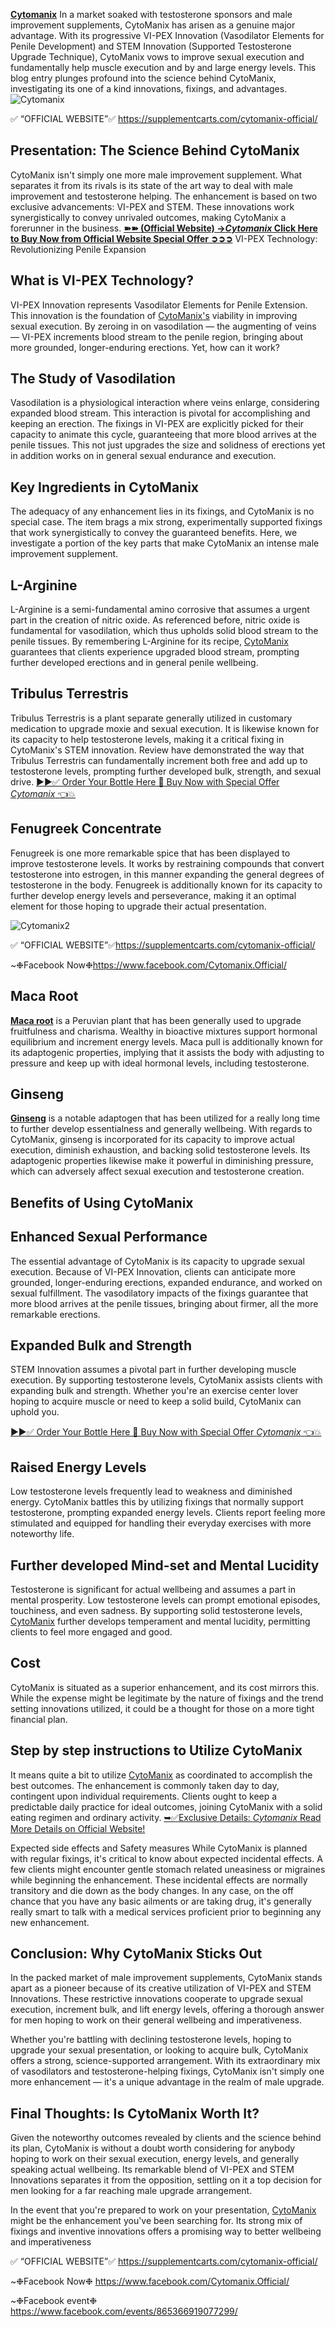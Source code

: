 **[Cytomanix](https://supplementcarts.com/cytomanix-official/)** In a market soaked with testosterone sponsors and male improvement supplements, CytoManix has arisen as a genuine major advantage. With its progressive VI-PEX Innovation (Vasodilator Elements for Penile Development) and STEM Innovation (Supported Testosterone Upgrade Technique), CytoManix vows to improve sexual execution and fundamentally help muscle execution and by and large energy levels. This blog entry plunges profound into the science behind CytoManix, investigating its one of a kind innovations, fixings, and advantages.
![Cytomanix](https://github.com/user-attachments/assets/f8e10197-0265-4af9-98fc-5d92eea685ae)


✅ “OFFICIAL WEBSITE”✅
https://supplementcarts.com/cytomanix-official/

## Presentation: The Science Behind CytoManix
CytoManix isn't simply one more male improvement supplement. What separates it from its rivals is its state of the art way to deal with male improvement and testosterone helping. The enhancement is based on two exclusive advancements: VI-PEX and STEM. These innovations work synergistically to convey unrivaled outcomes, making CytoManix a forerunner in the business.
**[➽➽ (Official Website) →*Cytomanix*  Click Here to Buy Now from Official Website Special Offer ➲➲➲]([url](https://supplementcarts.com/cytomanix-official/))**
VI-PEX Technology: Revolutionizing Penile Expansion
## What is VI-PEX Technology?
VI-PEX Innovation represents Vasodilator Elements for Penile Extension. This innovation is the foundation of [CytoManix's](https://supplementcarts.com/cytomanix-official/) viability in improving sexual execution. By zeroing in on vasodilation — the augmenting of veins — VI-PEX increments blood stream to the penile region, bringing about more grounded, longer-enduring erections. Yet, how can it work?

## The Study of Vasodilation

Vasodilation is a physiological interaction where veins enlarge, considering expanded blood stream. This interaction is pivotal for accomplishing and keeping an erection. The fixings in VI-PEX are explicitly picked for their capacity to animate this cycle, guaranteeing that more blood arrives at the penile tissues. This not just upgrades the size and solidness of erections yet in addition works on in general sexual endurance and execution.

## Key Ingredients in CytoManix
The adequacy of any enhancement lies in its fixings, and CytoManix is no special case. The item brags a mix strong, experimentally supported fixings that work synergistically to convey the guaranteed benefits. Here, we investigate a portion of the key parts that make CytoManix an intense male improvement supplement.

## L-Arginine
L-Arginine is a semi-fundamental amino corrosive that assumes a urgent part in the creation of nitric oxide. As referenced before, nitric oxide is fundamental for vasodilation, which thus upholds solid blood stream to the penile tissues. By remembering L-Arginine for its recipe, [CytoManix](https://supplementcarts.com/cytomanix-official/) guarantees that clients experience upgraded blood stream, prompting further developed erections and in general penile wellbeing.
## Tribulus Terrestris
Tribulus Terrestris is a plant separate generally utilized in customary medication to upgrade moxie and sexual execution. It is likewise known for its capacity to help testosterone levels, making it a critical fixing in CytoManix's STEM innovation. Review have demonstrated the way that Tribulus Terrestris can fundamentally increment both free and add up to testosterone levels, prompting further developed bulk, strength, and sexual drive.
[▶▶✅ Order Your Bottle Here 🛒 Buy Now with Special Offer *Cytomanix* 👈💥](https://supplementcarts.com/cytomanix-official/)

## Fenugreek Concentrate
Fenugreek is one more remarkable spice that has been displayed to improve testosterone levels. It works by restraining compounds that convert testosterone into estrogen, in this manner expanding the general degrees of testosterone in the body. Fenugreek is additionally known for its capacity to further develop energy levels and perseverance, making it an optimal element for those hoping to upgrade their actual presentation.

![Cytomanix2](https://github.com/user-attachments/assets/f60a9e59-0a38-4a7c-82d8-77eac389c289)


✅ “OFFICIAL WEBSITE”✅https://supplementcarts.com/cytomanix-official/

~❉Facebook Now❉https://www.facebook.com/Cytomanix.Official/

## Maca Root
**[Maca root](https://supplementcarts.com/cytomanix-official/)** is a Peruvian plant that has been generally used to upgrade fruitfulness and charisma. Wealthy in bioactive mixtures support hormonal equilibrium and increment energy levels. Maca pull is additionally known for its adaptogenic properties, implying that it assists the body with adjusting to pressure and keep up with ideal hormonal levels, including testosterone.

## Ginseng
**[Ginseng](https://supplementcarts.com/cytomanix-official/)** is a notable adaptogen that has been utilized for a really long time to further develop essentialness and generally wellbeing. With regards to CytoManix, ginseng is incorporated for its capacity to improve actual execution, diminish exhaustion, and backing solid testosterone levels. Its adaptogenic properties likewise make it powerful in diminishing pressure, which can adversely affect sexual execution and testosterone creation.

## Benefits of Using CytoManix
## Enhanced Sexual Performance
The essential advantage of CytoManix is its capacity to upgrade sexual execution. Because of VI-PEX Innovation, clients can anticipate more grounded, longer-enduring erections, expanded endurance, and worked on sexual fulfillment. The vasodilatory impacts of the fixings guarantee that more blood arrives at the penile tissues, bringing about firmer, all the more remarkable erections.

## Expanded Bulk and Strength
STEM Innovation assumes a pivotal part in further developing muscle execution. By supporting testosterone levels, CytoManix assists clients with expanding bulk and strength. Whether you're an exercise center lover hoping to acquire muscle or need to keep a solid build, CytoManix can uphold you.

[▶▶✅ Order Your Bottle Here 🛒 Buy Now with Special Offer *Cytomanix* 👈💥](https://supplementcarts.com/cytomanix-official/)

## Raised Energy Levels
Low testosterone levels frequently lead to weakness and diminished energy. CytoManix battles this by utilizing fixings that normally support testosterone, prompting expanded energy levels. Clients report feeling more stimulated and equipped for handling their everyday exercises with more noteworthy life.

## Further developed Mind-set and Mental Lucidity
Testosterone is significant for actual wellbeing and assumes a part in mental prosperity. Low testosterone levels can prompt emotional episodes, touchiness, and even sadness. By supporting solid testosterone levels, [CytoManix](https://supplementcarts.com/cytomanix-official/) further develops temperament and mental lucidity, permitting clients to feel more engaged and good.

## Cost
CytoManix is situated as a superior enhancement, and its cost mirrors this. While the expense might be legitimate by the nature of fixings and the trend setting innovations utilized, it could be a thought for those on a more tight financial plan.


## Step by step instructions to Utilize CytoManix
It means quite a bit to utilize [CytoManix](https://supplementcarts.com/cytomanix-official/) as coordinated to accomplish the best outcomes. The enhancement is commonly taken day to day, contingent upon individual requirements. Clients ought to keep a predictable daily practice for ideal outcomes, joining CytoManix with a solid eating regimen and ordinary activity.
[➥✅Exclusive Details: *Cytomanix* Read More Details on Official Website!](https://supplementcarts.com/cytomanix-official/)

Expected side effects and Safety measures
While CytoManix is planned with regular fixings, it's critical to know about expected incidental effects. A few clients might encounter gentle stomach related uneasiness or migraines while beginning the enhancement. These incidental effects are normally transitory and die down as the body changes. In any case, on the off chance that you have any basic ailments or are taking drug, it's generally really smart to talk with a medical services proficient prior to beginning any new enhancement.

## Conclusion: Why CytoManix Sticks Out
In the packed market of male improvement supplements, CytoManix stands apart as a pioneer because of its creative utilization of VI-PEX and STEM Innovations. These restrictive innovations cooperate to upgrade sexual execution, increment bulk, and lift energy levels, offering a thorough answer for men hoping to work on their general wellbeing and imperativeness.

Whether you're battling with declining testosterone levels, hoping to upgrade your sexual presentation, or looking to acquire bulk, CytoManix offers a strong, science-supported arrangement. With its extraordinary mix of vasodilators and testosterone-helping fixings, CytoManix isn't simply one more enhancement — it's a unique advantage in the realm of male upgrade.

## Final Thoughts: Is CytoManix Worth It?
Given the noteworthy outcomes revealed by clients and the science behind its plan, CytoManix is without a doubt worth considering for anybody hoping to work on their sexual execution, energy levels, and generally speaking actual wellbeing. Its remarkable blend of VI-PEX and STEM Innovations separates it from the opposition, settling on it a top decision for men looking for a far reaching male upgrade arrangement.

In the event that you're prepared to work on your presentation, [CytoManix](https://supplementcarts.com/cytomanix-official/) might be the enhancement you've been searching for. Its strong mix of fixings and inventive innovations offers a promising way to better wellbeing and imperativeness

✅ “OFFICIAL WEBSITE”✅
https://supplementcarts.com/cytomanix-official/

~❉Facebook Now❉
https://www.facebook.com/Cytomanix.Official/

~❉Facebook event❉
https://www.facebook.com/events/865366919077299/
